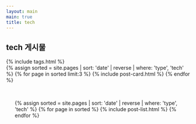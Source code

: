 ```yaml
---
layout: main
main: true
title: tech
---
```




<div class="title">
    <h2 class="title-text">tech 게시물</h2>
</div>
{% include tags.html %}
<div class="contents">
    <table class="catalouge">
        <tr>
            {% assign sorted = site.pages | sort: 'date' | reverse | where: 'type', 'tech' %}
            {% for page in sorted limit:3 %}
            {% include post-card.html %}
            {% endfor %}
        </tr>
    </table>
</div>



<div class="columns">
    <ul class="catalogue">
        {% assign sorted = site.pages | sort: 'date' | reverse | where: 'type', 'tech' %}
        {% for page in sorted %}
        {% include post-list.html %}
        {% endfor %}
    </ul>
</div>